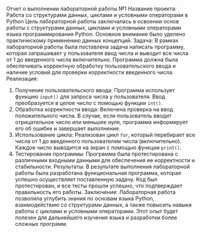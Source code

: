 Отчет о выполнении лабораторной работы №1
Название проекта: Работа со структурами данных, циклами и условными операторами в Python
Цель лабораторной работы заключалась в освоении основ работы с структурами данных, циклами и условными операторами языка программирования Python. Основное внимание было уделено практическому применению данных концепций.
Задача:
В рамках лабораторной работы была поставлена задача написать программу, которая запрашивает у пользователя ввод числа и выводит все числа от 1 до введенного числа включительно. Программа должна была обеспечивать корректную обработку пользовательского ввода и наличие условий для проверки корректности введенного числа.
Реализация:
1. Получение пользовательского ввода:
   Программа использует функцию `input()` для запроса числа у пользователя. Ввод преобразуется в целое число с помощью функции `int()`.
2. Обработка корректности ввода:
   Включена проверка на ввод положительного числа. В случае, если пользователь вводит отрицательное число или меньшее нуля, программа информирует его об ошибке и завершает выполнение.
3. Использование цикла:
   Реализован цикл `for`, который перебирает все числа от 1 до введенного пользователем числа (включительно). Каждое число выводится на экран с помощью функции `print()`.
4. Тестирование программы:
   Программа была протестирована с различными входными данными для обеспечения ее корректности и стабильности.
Результаты:
В результате выполнения лабораторной работы была разработана функциональная программа, которая успешно осуществляет поставленную задачу. Код был протестирован, и все тесты прошли успешно, что подтверждает правильность его работы. 
Заключение:
Лабораторная работа позволила углубить знания по основам языка Python, взаимодействию со структурами данных, а также повысить навыки работы с циклами и условными операторами. Этот опыт будет полезен для дальнейшего изучения языка и разработки более сложных программ.
